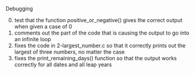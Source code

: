 Debugging

0. test that the function positive_or_negative() gives the correct output when given a case of 0
1. comments out the part of the code that is causing the output to go into an infinite loop
2. fixes the code in 2-largest_number.c so that it correctly prints out the largest of three numbers, no matter the case
3. fixes the print_remaining_days() function so that the output works correctly for all dates and all leap years

